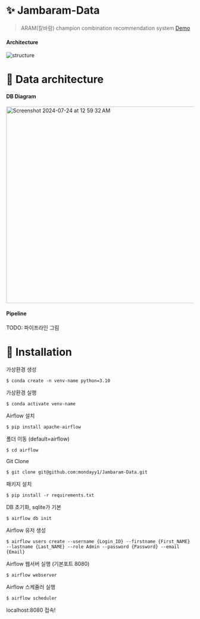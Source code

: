 # :sparkles: Jambaram-Data
> ARAM(칼바람) champion combination recommendation system [Demo](http://jambaram.xyz)

#### Architecture
![structure](https://github.com/user-attachments/assets/cf7b2434-18fc-43e8-9b6b-ec621ba4e5b1)


# :camel: Data architecture
#### DB Diagram
<img width="527" alt="Screenshot 2024-07-24 at 12 59 32 AM" src="https://github.com/user-attachments/assets/a4dee1da-e7d3-446a-a519-dedb07a4346b">

#### Pipeline
TODO: 파이프라인 그림


# :floppy_disk: Installation
가상환경 생성
```
$ conda create -n venv-name python=3.10
```

가상환경 실행
```
$ conda activate venv-name
```

Airflow 설치
```
$ pip install apache-airflow
```

폴더 이동 (default=airflow)
```
$ cd airflow
```

Git Clone
```
$ git clone git@github.com:mondayy1/Jambaram-Data.git
```

패키지 설치
```
$ pip install -r requirements.txt
```

DB 초기화, sqlite가 기본
```
$ airflow db init
```

Airflow 유저 생성
```
$ airflow users create --username {Login_ID} --firstname {First_NAME} --lastname {Last_NAME} --role Admin --password {Password} --email {Email}
```

Airflow 웹서버 실행 (기본포트 8080)
```
$ airflow webserver
```

Airflow 스케쥴러 실행
```
$ airflow scheduler
```

localhost:8080 접속!

